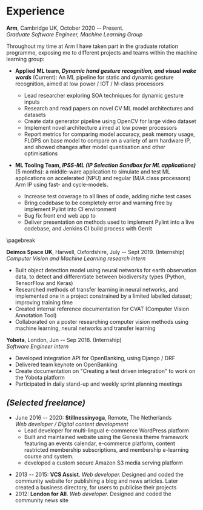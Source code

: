 # Experience

**Arm**, Cambridge UK, October 2020 -- Present.\
*Graduate Software Engineer, Machine Learning Group*

Throughout my time at Arm I have taken part in the graduate rotation programme, exposing me to different projects and teams within the machine learning group:

- __Applied ML team, *Dynamic hand gesture recognition, and visual wake words*__ (Current): An ML pipeline for static and dynamic gesture recognition, aimed at low power / IOT / M-class processors
  - Lead researcher exploring SOA techniques for dynamic gesture inputs
  - Research and read papers on novel CV ML model architectures and datasets
  - Create data generator pipeline using OpenCV for large video dataset
  - Implement novel architecture aimed at low power processors
  - Report metrics for comparing model accuracy, peak memory usage, FLOPS on base model to compare on a variety of arm hardware IP, and showed changes after model quantisation and other optimisations


- __ML Tooling Team, *IPSS-ML (IP Selection Sandbox for ML applications)*__ (5 months): a middle-ware application to simulate and test ML applications on accelerated (NPU) and regular (M/A class processors) Arm IP using fast- and cycle-models.
  - Increase test coverage to all lines of code, adding niche test cases
  - Bring codebase to be completely error and warning free by implement Pylint into CI environment
  - Bug fix front end web app to
  - Deliver presentation on methods used to implement Pylint into a live codebase, and Jenkins CI build process with Gerrit

\pagebreak

**Deimos Space UK**, Harwell, Oxfordshire, July -- Sept 2019. (Internship)\
*Computer Vision and Machine Learning research intern*

- Built object detection model using neural networks for earth observation data, to detect and differentiate between biodiversity types (Python, TensorFlow and Keras)
- Researched methods of transfer learning in neural networks, and implemented one in a project constrained by a limited labelled dataset; improving training time
- Created internal reference documentation for CVAT (Computer Vision Annotation Tool)
- Collaborated on a poster researching computer vision methods using machine learning, neural networks and transfer learning


**Yobota**, London, Jun -- Sep 2018. (Internship)\
*Software Engineer intern*

- Developed integration API for OpenBanking, using Django / DRF
- Delivered team keynote on OpenBanking
- Create documentation on "Creating a test driven integration" to work on the Yobota platform
- Participated in daily stand-up and weekly sprint planning meetings


## *(Selected freelance)*

- June 2016 -- 2020: **Stillnessinyoga**, Remote, The Netherlands\
*Web developer / Digital content development*
  -   Lead developer for multi-lingual e-commerce WordPress platform
  -   Built and maintained website using the Genesis theme framework featuring an events calendar, e-commerce platform, content restricted membership subscriptions, and membership e-learning course and system.
  -   developed a custom secure Amazon S3 media serving platform
  <!-- -   Worked along side head teachers to design and put together three teacher training manuals (Level 1, 2, & Advanced 2) -- in iBook format -- an interactive e-publishing book format -->
<!-- -   2016: **Ecostage Pledge**. *Web developer.* Designed and coded the website for a community of artists and designers. Features include a membership which integrating BBPress user interaction features -->
<!-- -   2015: **Giddy Diva**. *WordPress theme developer*. Migrated a static site to WordPress, Built out theme, integrated client testimonials. -->
-   2013 -- 2015: **VCS Assist**. *Web developer.* Designed and coded the community website for publishing a blog and news articles. Later created a business directory, for users to publicise their projects
-   2012: **London for All**. *Web developer.* Designed and coded the community news site
<!-- -   2012: **MIAGOA**. *WordPress theme developer.* Developed site from a photoshop image design template. -->
